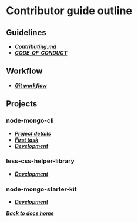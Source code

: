 # Contributor guide outline
## Guidelines
* ***[Contributing.md](https://github.com/code-collabo/docs/blob/main/contributing.md)***
* ***[CODE_OF_CONDUCT](https://github.com/code-collabo/docs/blob/main/CODE_OF_CONDUCT.md)***

## Workflow 
* ***[Git workflow](https://github.com/code-collabo/docs/blob/main/contributor-guide/git-workflow.md)***

## Projects
### node-mongo-cli
* ***[Project details](https://github.com/code-collabo/docs/blob/main/contributor-guide/node-mongo-cli/project-details.md)***
* ***[First task](https://github.com/code-collabo/docs/blob/main/contributor-guide/node-mongo-cli/first-task.md)***
* ***[Development](https://github.com/code-collabo/docs/blob/main/contributor-guide/node-mongo-cli/development.md)***

### less-css-helper-library
* ***[Development](https://github.com/code-collabo/docs/blob/main/contributor-guide/less-css-helper-library/development.md)***

### node-mongo-starter-kit
* ***[Development](https://github.com/code-collabo/docs/blob/main/contributor-guide/node-mongo-starter-kit/development.md)***

***[Back to docs home](https://github.com/code-collabo/docs)***
